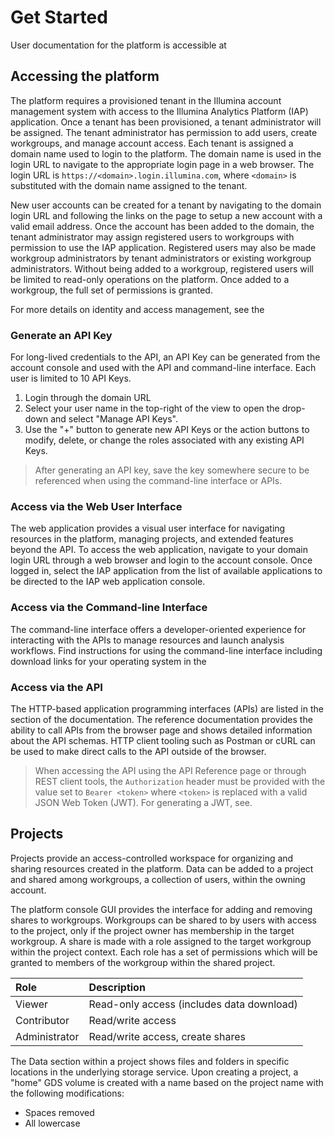 # Get Started

User documentation for the platform is accessible at

## Accessing the platform

The platform requires a provisioned tenant in the Illumina account management system with access to the Illumina Analytics Platform \(IAP\) application. Once a tenant has been provisioned, a tenant administrator will be assigned. The tenant administrator has permission to add users, create workgroups, and manage account access. Each tenant is assigned a domain name used to login to the platform. The domain name is used in the login URL to navigate to the appropriate login page in a web browser. The login URL is `https://<domain>.login.illumina.com`, where `<domain>` is substituted with the domain name assigned to the tenant.

New user accounts can be created for a tenant by navigating to the domain login URL and following the links on the page to setup a new account with a valid email address. Once the account has been added to the domain, the tenant administrator may assign registered users to workgroups with permission to use the IAP application. Registered users may also be made workgroup administrators by tenant administrators or existing workgroup administrators. Without being added to a workgroup, registered users will be limited to read-only operations on the platform. Once added to a workgroup, the full set of permissions is granted.

For more details on identity and access management, see the

### Generate an API Key

For long-lived credentials to the API, an API Key can be generated from the account console and used with the API and command-line interface. Each user is limited to 10 API Keys.

1. Login through the domain URL
2. Select your user name in the top-right of the view to open the drop-down and select "Manage API Keys".
3. Use the "+" button to generate new API Keys or the action buttons to modify, delete, or change the roles associated with any existing API Keys.

> After generating an API key, save the key somewhere secure to be referenced when using the command-line interface or APIs.

### Access via the Web User Interface

The web application provides a visual user interface for navigating resources in the platform, managing projects, and extended features beyond the API. To access the web application, navigate to your domain login URL through a web browser and login to the account console. Once logged in, select the IAP application from the list of available applications to be directed to the IAP web application console.

### Access via the Command-line Interface

The command-line interface offers a developer-oriented experience for interacting with the APIs to manage resources and launch analysis workflows. Find instructions for using the command-line interface including download links for your operating system in the

### Access via the API

The HTTP-based application programming interfaces \(APIs\) are listed in the section of the documentation. The reference documentation provides the ability to call APIs from the browser page and shows detailed information about the API schemas. HTTP client tooling such as Postman or cURL can be used to make direct calls to the API outside of the browser.

> When accessing the API using the API Reference page or through REST client tools, the `Authorization` header must be provided with the value set to `Bearer <token>` where `<token>` is replaced with a valid JSON Web Token \(JWT\). For generating a JWT, see.

## Projects

Projects provide an access-controlled workspace for organizing and sharing resources created in the platform. Data can be added to a project and shared among workgroups, a collection of users, within the owning account.

The platform console GUI provides the interface for adding and removing shares to workgroups. Workgroups can be shared to by users with access to the project, only if the project owner has membership in the target workgroup. A share is made with a role assigned to the target workgroup within the project context. Each role has a set of permissions which will be granted to members of the workgroup within the shared project.

| Role | Description |
| :--- | :--- |
| Viewer | Read-only access \(includes data download\) |
| Contributor | Read/write access |
| Administrator | Read/write access, create shares |

The Data section within a project shows files and folders in specific locations in the underlying storage service. Upon creating a project, a "home" GDS volume is created with a name based on the project name with the following modifications:

* Spaces removed
* All lowercase

